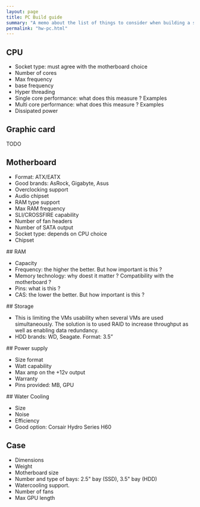 ```yaml
---
layout: page
title: PC Build guide
summary: "A memo about the list of things to consider when building a system"
permalink: "hw-pc.html"
---
```



## CPU
* Socket type: must agree with the motherboard choice
* Number of cores
* Max frequency
* base frequency
* Hyper threading
* Single core performance: what does this measure ? Examples
* Multi core performance:  what does this measure ? Examples
* Dissipated power


## Graphic card
TODO

## Motherboard
* Format: ATX/EATX
* Good brands: AsRock, Gigabyte, Asus
* Overclocking support
* Audio chipset
* RAM type support
* Max RAM frequency
* SLI/CROSSFIRE capability
* Number of fan headers
* Number of SATA output
* Socket type: depends on CPU choice
* Chipset


## RAM
* Capacity
* Frequency: the higher the better. But how important is this ?
* Memory technology: why doest it matter ? Compatibility with the motherboard ?
* Pins: what is this ?
* CAS: the lower the better. But how important is this ?


## Storage
* This is limiting the VMs usability when several VMs are used simultaneously. The solution is to used RAID to increase throughput as well as enabling data redundancy.
* HDD brands: WD, Seagate. Format: 3.5”



## Power supply
* Size format
* Watt capability
* Max amp on the +12v output
* Warranty
* Pins provided: MB, GPU


## Water Cooling
* Size
* Noise
* Efficiency
* Good option: Corsair Hydro Series H60


## Case
* Dimensions
* Weight
* Motherboard size
* Number and type of bays: 2.5" bay (SSD), 3.5" bay (HDD)
* Watercooling support.
* Number of fans
* Max GPU length
